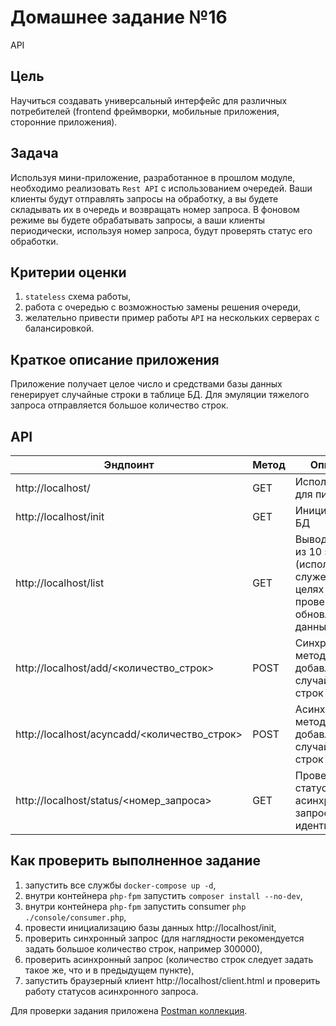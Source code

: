 # Домашнее задание №16
API

## Цель
Научиться создавать универсальный интерфейс для различных потребителей (frontend фреймворки, мобильные приложения, сторонние приложения).

## Задача
Используя мини-приложение, разработанное в прошлом модуле, необходимо реализовать `Rest API` с использованием очередей. Ваши клиенты будут отправлять запросы на обработку, а вы будете складывать их в очередь и возвращать номер запроса. В фоновом режиме вы будете обрабатывать запросы, а ваши клиенты периодически, используя номер запроса, будут проверять статус его обработки. 

## Критерии оценки
1. `stateless` схема работы,
1. работа с очередью с возможностью замены решения очереди,
1. желательно привести пример работы `API` на нескольких серверах с балансировкой.

## Краткое описание приложения
Приложение получает целое число и средствами базы данных генерирует случайные строки в таблице БД. Для эмуляции тяжелого запроса отправляется большое количество строк.

## API
Эндпоинт|Метод|Описание
---|---|---
http://localhost/|GET|Используется для пинга
http://localhost/init|GET|Инициализация БД
http://localhost/list|GET|Выводит список из 10 записей (используется в служебных целях для проверки обновления данных)
http://localhost/add/<количество_строк>|POST|Синхронный метод добавления случайных строк в БД
http://localhost/acyncadd/<количество_строк>|POST|Асинхронный метод добавления случайных строк в БД
http://localhost/status/<номер_запроса>|GET|Проверка статуса асинхронного запроса по его идентификатору

## Как проверить выполненное задание
1. запустить все службы `docker-compose up -d`,
1. внутри контейнера `php-fpm` запустить `composer install --no-dev`,
1. внутри контейнера `php-fpm` запустить consumer `php ./console/consumer.php`,
1. провести инициализацию базы данных http://localhost/init,
1. проверить синхронный запрос (для наглядности рекомендуется задать большое количество строк, например 300000),
1. проверить асинхронный запрос (количество строк следует задать такое же, что и в предыдущем пункте),
1. запустить браузерный клиент http://localhost/client.html и проверить работу статусов асинхронного запроса.

Для проверки задания приложена [Postman коллекция](postman_collection.json). 
